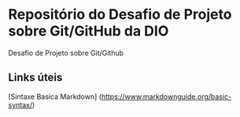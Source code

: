 # Repositório do Desafio de Projeto sobre Git/GitHub da DIO
Desafio de Projeto sobre Git/Github



## Links úteis
[Sintaxe Basica Markdown] (https://www.markdownguide.org/basic-syntax/)
